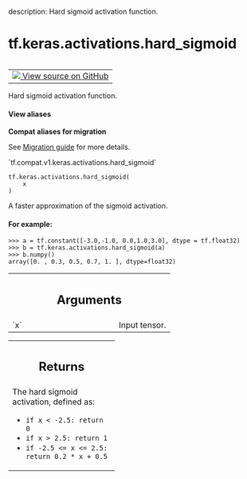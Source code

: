 description: Hard sigmoid activation function.

<div itemscope itemtype="http://developers.google.com/ReferenceObject">
<meta itemprop="name" content="tf.keras.activations.hard_sigmoid" />
<meta itemprop="path" content="Stable" />
</div>

# tf.keras.activations.hard_sigmoid

<!-- Insert buttons and diff -->

<table class="tfo-notebook-buttons tfo-api nocontent" align="left">
<td>
  <a target="_blank" href="https://github.com/tensorflow/tensorflow/blob/r2.3/tensorflow/python/keras/activations.py#L378-L402">
    <img src="https://www.tensorflow.org/images/GitHub-Mark-32px.png" />
    View source on GitHub
  </a>
</td>
</table>



Hard sigmoid activation function.

<section class="expandable">
  <h4 class="showalways">View aliases</h4>
  <p>
<b>Compat aliases for migration</b>
<p>See
<a href="https://www.tensorflow.org/guide/migrate">Migration guide</a> for
more details.</p>
<p>`tf.compat.v1.keras.activations.hard_sigmoid`</p>
</p>
</section>

<pre class="devsite-click-to-copy prettyprint lang-py tfo-signature-link">
<code>tf.keras.activations.hard_sigmoid(
    x
)
</code></pre>



<!-- Placeholder for "Used in" -->

A faster approximation of the sigmoid activation.

#### For example:



```
>>> a = tf.constant([-3.0,-1.0, 0.0,1.0,3.0], dtype = tf.float32)
>>> b = tf.keras.activations.hard_sigmoid(a)
>>> b.numpy()
array([0. , 0.3, 0.5, 0.7, 1. ], dtype=float32)
```

<!-- Tabular view -->
 <table class="responsive fixed orange">
<colgroup><col width="214px"><col></colgroup>
<tr><th colspan="2"><h2 class="add-link">Arguments</h2></th></tr>

<tr>
<td>
`x`
</td>
<td>
Input tensor.
</td>
</tr>
</table>



<!-- Tabular view -->
 <table class="responsive fixed orange">
<colgroup><col width="214px"><col></colgroup>
<tr><th colspan="2"><h2 class="add-link">Returns</h2></th></tr>
<tr class="alt">
<td colspan="2">
The hard sigmoid activation, defined as:

- `if x < -2.5: return 0`
- `if x > 2.5: return 1`
- `if -2.5 <= x <= 2.5: return 0.2 * x + 0.5`
</td>
</tr>

</table>

